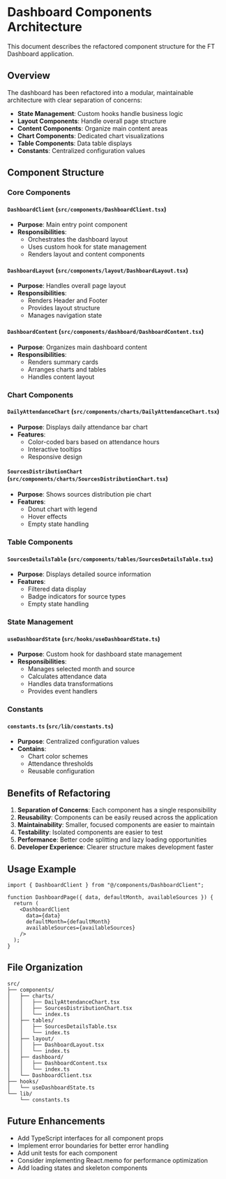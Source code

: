 # Dashboard Components Architecture

This document describes the refactored component structure for the FT Dashboard application.

## Overview

The dashboard has been refactored into a modular, maintainable architecture with clear separation of concerns:

- **State Management**: Custom hooks handle business logic
- **Layout Components**: Handle overall page structure
- **Content Components**: Organize main content areas
- **Chart Components**: Dedicated chart visualizations
- **Table Components**: Data table displays
- **Constants**: Centralized configuration values

## Component Structure

### Core Components

#### `DashboardClient` (`src/components/DashboardClient.tsx`)
- **Purpose**: Main entry point component
- **Responsibilities**:
  - Orchestrates the dashboard layout
  - Uses custom hook for state management
  - Renders layout and content components

#### `DashboardLayout` (`src/components/layout/DashboardLayout.tsx`)
- **Purpose**: Handles overall page layout
- **Responsibilities**:
  - Renders Header and Footer
  - Provides layout structure
  - Manages navigation state

#### `DashboardContent` (`src/components/dashboard/DashboardContent.tsx`)
- **Purpose**: Organizes main dashboard content
- **Responsibilities**:
  - Renders summary cards
  - Arranges charts and tables
  - Handles content layout

### Chart Components

#### `DailyAttendanceChart` (`src/components/charts/DailyAttendanceChart.tsx`)
- **Purpose**: Displays daily attendance bar chart
- **Features**:
  - Color-coded bars based on attendance hours
  - Interactive tooltips
  - Responsive design

#### `SourcesDistributionChart` (`src/components/charts/SourcesDistributionChart.tsx`)
- **Purpose**: Shows sources distribution pie chart
- **Features**:
  - Donut chart with legend
  - Hover effects
  - Empty state handling

### Table Components

#### `SourcesDetailsTable` (`src/components/tables/SourcesDetailsTable.tsx`)
- **Purpose**: Displays detailed source information
- **Features**:
  - Filtered data display
  - Badge indicators for source types
  - Empty state handling

### State Management

#### `useDashboardState` (`src/hooks/useDashboardState.ts`)
- **Purpose**: Custom hook for dashboard state management
- **Responsibilities**:
  - Manages selected month and source
  - Calculates attendance data
  - Handles data transformations
  - Provides event handlers

### Constants

#### `constants.ts` (`src/lib/constants.ts`)
- **Purpose**: Centralized configuration values
- **Contains**:
  - Chart color schemes
  - Attendance thresholds
  - Reusable configuration

## Benefits of Refactoring

1. **Separation of Concerns**: Each component has a single responsibility
2. **Reusability**: Components can be easily reused across the application
3. **Maintainability**: Smaller, focused components are easier to maintain
4. **Testability**: Isolated components are easier to test
5. **Performance**: Better code splitting and lazy loading opportunities
6. **Developer Experience**: Clearer structure makes development faster

## Usage Example

```tsx
import { DashboardClient } from "@/components/DashboardClient";

function DashboardPage({ data, defaultMonth, availableSources }) {
  return (
    <DashboardClient
      data={data}
      defaultMonth={defaultMonth}
      availableSources={availableSources}
    />
  );
}
```

## File Organization

```
src/
├── components/
│   ├── charts/
│   │   ├── DailyAttendanceChart.tsx
│   │   ├── SourcesDistributionChart.tsx
│   │   └── index.ts
│   ├── tables/
│   │   ├── SourcesDetailsTable.tsx
│   │   └── index.ts
│   ├── layout/
│   │   ├── DashboardLayout.tsx
│   │   └── index.ts
│   ├── dashboard/
│   │   ├── DashboardContent.tsx
│   │   └── index.ts
│   └── DashboardClient.tsx
├── hooks/
│   └── useDashboardState.ts
└── lib/
    └── constants.ts
```

## Future Enhancements

- Add TypeScript interfaces for all component props
- Implement error boundaries for better error handling
- Add unit tests for each component
- Consider implementing React.memo for performance optimization
- Add loading states and skeleton components
